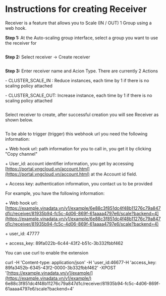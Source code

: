 # Instructions for creating Receiver

Receiver is a feature that allows you to Scale (IN / OUT) 1 Group using a web hook.

**Step 1:** At the Auto-scaling group interface, select a group you want to use the receiver for

<figure><img src="https://docs.vngcloud.vn/download/attachments/59802637/image2019-5-24_0-4-53.png?version=1&#x26;modificationDate=1685070688000&#x26;api=v2" alt=""><figcaption></figcaption></figure>

**Step 2:** Select receiver -> Create receiver

<figure><img src="https://docs.vngcloud.vn/download/attachments/59802637/image2019-5-24_0-5-4.png?version=1&#x26;modificationDate=1685070689000&#x26;api=v2" alt=""><figcaption></figcaption></figure>

**Step 3:** Enter receiver name and Acion Type. There are currently 2 Actions

\- CLUSTER\_SCALE\_IN : Reduce instances, each time by 1 if there is no scaling policy attached

\- CLUSTER\_SCALE\_OUT: Increase instance, each time by 1 if there is no scaling policy attached

<figure><img src="https://docs.vngcloud.vn/download/attachments/59802637/image2019-5-24_0-5-18.png?version=1&#x26;modificationDate=1685070718000&#x26;api=v2" alt=""><figcaption></figcaption></figure>

Select receiver to create, after successful creation you will see Receiver as shown below.

<figure><img src="https://docs.vngcloud.vn/download/attachments/59802637/image2019-5-24_0-5-32.png?version=1&#x26;modificationDate=1685070718000&#x26;api=v2" alt=""><figcaption></figcaption></figure>

To be able to trigger (trigger) this webhook url you need the following information:

\+ Web hook url: path information for you to call in, you get it by clicking "Copy channel"

\+ User\_id: account identifier information, you get by accessing [https://portal.vngcloud.vn/account.html](https://portal.vngcloud.vn/account.html) at the Account id field.

\+ Access key: authentication information, you contact us to be provided

For example, you have the following information:

\+ Web hook url: [https://example.vinadata.vn/v1/example/6e88c3f851dc4f48b11276c79a847d1c/receiver/81935b94-fc5c-4d06-869f-61aaaa4797e6/scale?backend=4](https://example.vinadata.vn/v1/example/6e88c3f851dc4f48b11276c79a847d1c/receiver/81935b94-fc5c-4d06-869f-61aaaa4797e6/scale?backend=4)

\+ user\_id: 47777

\+ access\_key: 89fa022b-6c44-43f2-b51c-3b332fbbf462

You can use curl to enable the extension

curl -H 'Content-type: application/json' -H 'user\_id:46677-H 'access\_key: 89fa3452b-6345-43f2-0000-3b332fbbf462' -XPOST '[https://example.vinadata.vn/v1/example/](https://example.vinadata.vn/v1/example/) 6e88c3f851dc4f48b11276c79a847d1c/receiver/81935b94-fc5c-4d06-869f-61aaaa4797e6/scale?backend=4'
